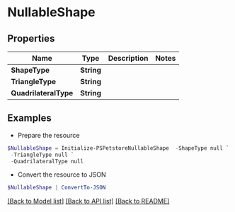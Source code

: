 # NullableShape
## Properties

Name | Type | Description | Notes
------------ | ------------- | ------------- | -------------
**ShapeType** | **String** |  | 
**TriangleType** | **String** |  | 
**QuadrilateralType** | **String** |  | 

## Examples

- Prepare the resource
```powershell
$NullableShape = Initialize-PSPetstoreNullableShape  -ShapeType null `
 -TriangleType null `
 -QuadrilateralType null
```

- Convert the resource to JSON
```powershell
$NullableShape | ConvertTo-JSON
```

[[Back to Model list]](../README.md#documentation-for-models) [[Back to API list]](../README.md#documentation-for-api-endpoints) [[Back to README]](../README.md)

